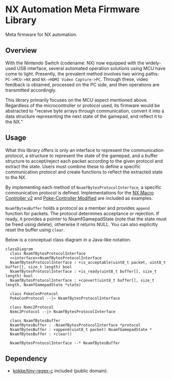 # NX Automation Meta Firmware Library

Meta firmware for NX automation.

## Overview

With the Nintendo Switch (codename: NX) now equipped with the widely-used USB interface, several automated operation solutions using MCU have come to light. Presently, the prevalent method involves two wiring paths: `PC->MCU->NX` and `NX->HDMI Video Capture->PC`. Through these, video feedback is obtained, processed on the PC side, and then operations are transmitted accordingly.

This library primarily focuses on the MCU aspect mentioned above. Regardless of the microcontroller or protocol used, its firmware would be abstracted to "receive byte arrays through communication, convert it into a data structure representing the next state of the gamepad, and reflect it to the NX."

## Usage

What this library offers is only an interface to represent the communication protocol, a structure to represent the state of the gamepad, and a buffer structure to accept/reject each packet according to the given protocol and extract the state. Users must combine these to define a specific communication protocol and create functions to reflect the extracted state to the NX.

By implementing each method of `NxamfBytesProtocolInterface`, a specific communication protocol is defined. Implementations for the [NX Macro Controller v2](https://blog.bzl-web.com/entry/2020/01/20/165719) and [Poke-Controller Modified](https://github.com/Moi-poke/Poke-Controller-Modified) are included as examples.

`NxamfBytesBuffer` holds a protocol as a member and provides `append` function for packets. The protocol determines acceptance or rejection. If ready, it provides a pointer to NxamfGamepadState (note that the state must be freed using delete), otherwise it returns NULL. You can also explicitly reset the buffer using `clear`.

Below is a conceptual class diagram in a Java-like notation.

```mermaid
classDiagram
  class NxamfBytesProtocolInterface
  <<interface>>NxamfBytesProtocolInterface
  NxamfBytesProtocolInterface : +is_acceptable(uint8_t packet, uint8_t buffer[], size_t length) bool
  NxamfBytesProtocolInterface : +is_ready(uint8_t buffer[], size_t length) bool
  NxamfBytesProtocolInterface : +convert(uint8_t buffer[], size_t length, NxamfGamepadState *state)

  class PokeConProtocol
  PokeConProtocol --|> NxamfBytesProtocolInterface

  class Nxmc2Protocol
  Nxmc2Protocol --|> NxamfBytesProtocolInterface

  class NxamfBytesBuffer
  NxamfBytesBuffer : -NxamfBytesProtocolInterface *protocol
  NxamfBytesBuffer : +append(uint8_t packet) NxamfGamepadState *
  NxamfBytesBuffer : +clear()

  NxamfBytesProtocolInterface --* NxamfBytesBuffer
```

## Dependency

- [kokke/tiny-regex-c](https://github.com/kokke/tiny-regex-c) included (public domain).
